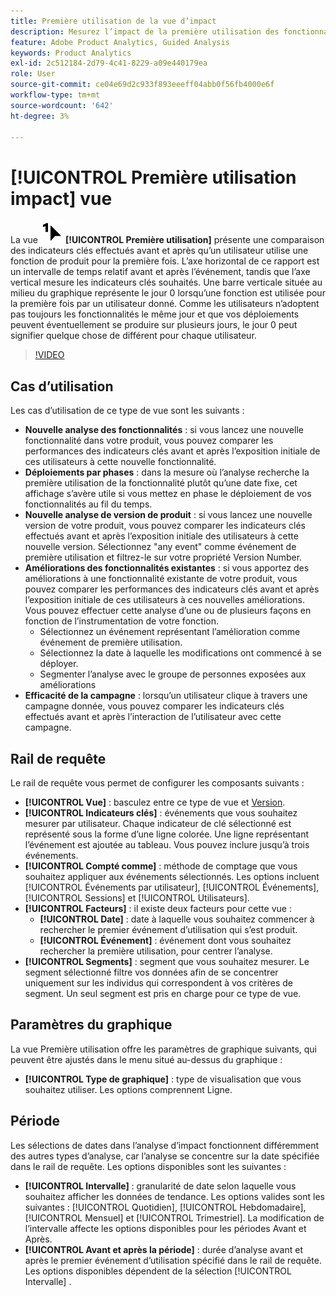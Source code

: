 ```yaml
---
title: Première utilisation de la vue d’impact
description: Mesurez l’impact de la première utilisation des fonctionnalités sur les indicateurs clés.
feature: Adobe Product Analytics, Guided Analysis
keywords: Product Analytics
exl-id: 2c512184-2d79-4c41-8229-a09e440179ea
role: User
source-git-commit: ce04e69d2c933f893eeeff04abb0f56fb4000e6f
workflow-type: tm+mt
source-wordcount: '642'
ht-degree: 3%

---
```


# [!UICONTROL Première utilisation impact] vue

La vue ![Première utilisation](/help/assets/icons/FirstUse.svg) **[!UICONTROL Première utilisation]** présente une comparaison des indicateurs clés effectués avant et après qu’un utilisateur utilise une fonction de produit pour la première fois. L’axe horizontal de ce rapport est un intervalle de temps relatif avant et après l’événement, tandis que l’axe vertical mesure les indicateurs clés souhaités. Une barre verticale située au milieu du graphique représente le jour 0 lorsqu’une fonction est utilisée pour la première fois par un utilisateur donné. Comme les utilisateurs n’adoptent pas toujours les fonctionnalités le même jour et que vos déploiements peuvent éventuellement se produire sur plusieurs jours, le jour 0 peut signifier quelque chose de différent pour chaque utilisateur.

>[!VIDEO](https://video.tv.adobe.com/v/3421661/?learn=on)

## Cas d’utilisation

Les cas d’utilisation de ce type de vue sont les suivants :

* **Nouvelle analyse des fonctionnalités** : si vous lancez une nouvelle fonctionnalité dans votre produit, vous pouvez comparer les performances des indicateurs clés avant et après l’exposition initiale de ces utilisateurs à cette nouvelle fonctionnalité.
* **Déploiements par phases** : dans la mesure où l’analyse recherche la première utilisation de la fonctionnalité plutôt qu’une date fixe, cet affichage s’avère utile si vous mettez en phase le déploiement de vos fonctionnalités au fil du temps.
* **Nouvelle analyse de version de produit** : si vous lancez une nouvelle version de votre produit, vous pouvez comparer les indicateurs clés effectués avant et après l’exposition initiale des utilisateurs à cette nouvelle version. Sélectionnez &quot;any event&quot; comme événement de première utilisation et filtrez-le sur votre propriété Version Number.
* **Améliorations des fonctionnalités existantes** : si vous apportez des améliorations à une fonctionnalité existante de votre produit, vous pouvez comparer les performances des indicateurs clés avant et après l’exposition initiale de ces utilisateurs à ces nouvelles améliorations. Vous pouvez effectuer cette analyse d’une ou de plusieurs façons en fonction de l’instrumentation de votre fonction.
   * Sélectionnez un événement représentant l’amélioration comme événement de première utilisation.
   * Sélectionnez la date à laquelle les modifications ont commencé à se déployer.
   * Segmenter l’analyse avec le groupe de personnes exposées aux améliorations
* **Efficacité de la campagne** : lorsqu’un utilisateur clique à travers une campagne donnée, vous pouvez comparer les indicateurs clés effectués avant et après l’interaction de l’utilisateur avec cette campagne.

## Rail de requête

Le rail de requête vous permet de configurer les composants suivants :

* **[!UICONTROL Vue]** : basculez entre ce type de vue et [Version](release-impact.md).
* **[!UICONTROL Indicateurs clés]** : événements que vous souhaitez mesurer par utilisateur. Chaque indicateur de clé sélectionné est représenté sous la forme d’une ligne colorée. Une ligne représentant l’événement est ajoutée au tableau. Vous pouvez inclure jusqu’à trois événements.
* **[!UICONTROL Compté comme]** : méthode de comptage que vous souhaitez appliquer aux événements sélectionnés. Les options incluent [!UICONTROL Événements par utilisateur], [!UICONTROL Événements], [!UICONTROL Sessions] et [!UICONTROL Utilisateurs].
* **[!UICONTROL Facteurs]** : il existe deux facteurs pour cette vue :
   * **[!UICONTROL Date]** : date à laquelle vous souhaitez commencer à rechercher le premier événement d’utilisation qui s’est produit.
   * **[!UICONTROL Événement]** : événement dont vous souhaitez rechercher la première utilisation, pour centrer l’analyse.
* **[!UICONTROL Segments]** : segment que vous souhaitez mesurer. Le segment sélectionné filtre vos données afin de se concentrer uniquement sur les individus qui correspondent à vos critères de segment. Un seul segment est pris en charge pour ce type de vue.

## Paramètres du graphique

La vue Première utilisation offre les paramètres de graphique suivants, qui peuvent être ajustés dans le menu situé au-dessus du graphique :

* **[!UICONTROL Type de graphique]** : type de visualisation que vous souhaitez utiliser. Les options comprennent Ligne.

## Période

Les sélections de dates dans l’analyse d’impact fonctionnent différemment des autres types d’analyse, car l’analyse se concentre sur la date spécifiée dans le rail de requête. Les options disponibles sont les suivantes :

* **[!UICONTROL Intervalle]** : granularité de date selon laquelle vous souhaitez afficher les données de tendance. Les options valides sont les suivantes : [!UICONTROL Quotidien], [!UICONTROL Hebdomadaire], [!UICONTROL Mensuel] et [!UICONTROL Trimestriel]. La modification de l’intervalle affecte les options disponibles pour les périodes Avant et Après.
* **[!UICONTROL Avant et après la période]** : durée d’analyse avant et après le premier événement d’utilisation spécifié dans le rail de requête. Les options disponibles dépendent de la sélection [!UICONTROL Intervalle] .
